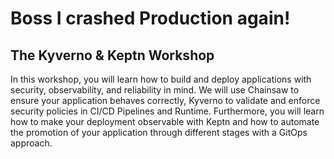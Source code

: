 # Boss I crashed Production again!

## The Kyverno & Keptn Workshop

In this workshop, you will learn how to build and deploy applications with security, observability, and reliability in mind. We will use Chainsaw to ensure your application behaves correctly, Kyverno to validate and enforce security policies in CI/CD Pipelines and Runtime. Furthermore, you will learn how to make your deployment observable with Keptn and how to automate the promotion of your application through different stages with a GitOps approach.

